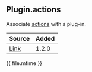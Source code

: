 ## Plugin.actions

Associate [actions](Action.md) with a plug-in.

| Source     | Added
|------------|---------
|[Link][]    | 1.2.0

[Link]: https://github.com/pyblish/pyblish-base/blob/ac83f2a94bbde95bc2f6c4000d7c50e36a3d3b5f/pyblish/plugin.py#L346

<div class="modified-date">{{ file.mtime }}</div>